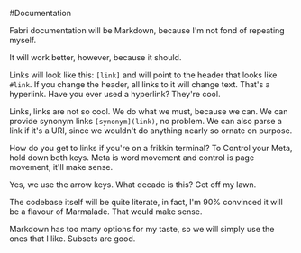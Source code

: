 #Documentation

Fabri documentation will be Markdown, because I'm not fond of repeating myself.

It will work better, however, because it should.

Links will look like this: ` [link] ` and will point to the header that looks like `#link`. If you change the header, all links to it will change text. That's a hyperlink. Have you ever used a hyperlink? They're cool.

Links, links are not so cool. We do what we must, because we can. We can provide synonym links `[synonym](link)`, no problem. We can also parse a link if it's a URI, since we wouldn't do anything nearly so ornate on purpose. 

How do you get to links if you're on a frikkin terminal? To Control your Meta, hold down both keys. Meta is word movement and control is page movement, it'll make sense. 

Yes, we use the arrow keys. What decade is this? Get off my lawn. 

The codebase itself will be quite literate, in fact, I'm 90% convinced it will be a flavour of Marmalade. That would make sense. 

Markdown has too many options for my taste, so we will simply use the ones that I like. Subsets are good. 